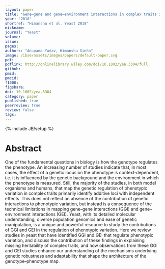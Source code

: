 ```yaml
---
layout: paper
title: "Gene–gene and gene–environment interactions in complex traits in yeast"
year: "2018"
shortref: "Himanshu et al. Yeast 2018"
nickname: 
journal: "Yeast"
volume: 
issue: 
pages: 
authors: "Anupama Yadav, Himanshu Sinha"
image: /ibse/assets/images/papers/default-paper.svg
pdf: 
pdflink: http://onlinelibrary.wiley.com/doi/10.1002/yea.3304/full 
github:
pmid: 
pmcid: 
f1000: 
figshare: 
doi: 10.1002/yea.3304
category: paper
published: true
peerreview: true
review: false
tags: 
---
```

{% include JB/setup %}

# Abstract 

One of the fundamental questions in biology is how the genotype regulates the phenotype. An increasing number of studies indicate that, in most cases, the effect of a genetic locus on the phenotype is context-dependent, i.e. it is influenced by the genetic background and the environment in which the phenotype is measured. Still, the majority of the studies, in both model organisms and humans, that map the genetic regulation of phenotypic variation in complex traits primarily identify additive loci with independent effects. This does not reflect an absence of the contribution of genetic interactions to phenotypic variation, but instead is a consequence of the technical limitations in mapping gene–gene interactions (GGI) and gene–environment interactions (GEI). Yeast, with its detailed molecular understanding, diverse population genomics and ease of genetic manipulation, is a unique and powerful resource to study the contributions of GGI and GEI in the regulation of phenotypic variation. Here we review studies in yeast that have identified GGI and GEI that regulate phenotypic variation, and discuss the contribution of these findings in explaining missing heritability of complex traits, and how observations from these GGI and GEI studies enhance our understanding of the mechanisms underlying genetic robustness and adaptability that shape the architecture of the genotype–phenotype map.
